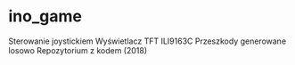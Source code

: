 # ino_game
 Sterowanie joystickiem
 Wyświetlacz TFT ILI9163C
 Przeszkody generowane losowo
 Repozytorium z kodem (2018)
